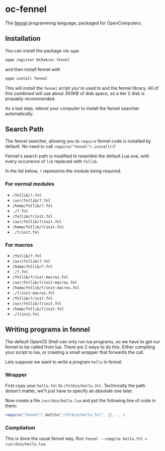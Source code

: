 # oc-fennel

The [fennel](https://fennel-lang.org/) programming language, packaged for OpenComputers.

## Installation

You can install the package vie `oppm`

```sh
oppm register 0x5a4/oc-fennel
```

and then install fennel with

```sh
oppm install fennel
```

This will install the `fennel` script you're used to and the fennel library. All of this combined will use about 300KB of disk space, so a tier 2 disk is propably recommended.

As a last step, reboot your computer to install the fennel searcher automatically.

## Search Path

The fennel searcher, allowing you to `require` fennel code is installed by default. No need to call `require("fennel").install()`!

Fennel's search path is modified to resemble the default Lua one, with every occurence of `lib` replaced with `fnllib`.

In the list below, `?` represents the module being required.

### For normal modules

- `/fnllib/?.fnl`
- `/usr/fnllib/?.fnl`
- `/home/fnllib/?.fnl`
- `./?.fnl`
- `/fnllib/?/init.fnl`
- `/usr/fnllib/?/init.fnl`
- `/home/fnllib/?/init.fnl`
- `./?/init.fnl`

### For macros

- `/fnllib/?.fnl`
- `/usr/fnllib/?.fnl`
- `/home/fnllib/?.fnl`
- `./?.fnl`
- `/fnllib/?/init-macros.fnl`
- `/usr/fnllib/?/init-macros.fnl`
- `/home/fnllib/?/init-macros.fnl`
- `./?/init-macros.fnl`
- `/fnllib/?/init.fnl`
- `/usr/fnllib/?/init.fnl`
- `/home/fnllib/?/init.fnl`
- `./?/init.fnl`

## Writing programs in fennel

The default OpenOS Shell can only run lua programs, so we have to get our fennel to be called from lua. There are 2 ways to do this. Either compiling your script to lua, or creating a small wrapper that forwards the call.

Lets suppose we want to write a program `hello` in fennel.

### Wrapper

First copy your `hello.fnl` to `/fnlbin/hello.fnl`. Technically the path doesn't matter, we'll just have to specify an absolute one later.

Now create a file `/usr/bin/hello.lua` and put the following line of code in there:

```lua
require("fennel").dofile("/fnlbin/hello.fnl", {}, ...)
```

### Compilation

This is done the usual fennel way. Run `fennel --compile hello.fnl > /usr/bin/hello.lua`.
